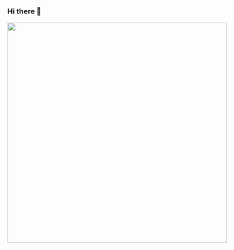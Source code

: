 ### Hi there 👋

<img src="[https://your-image-url.type](https://github.com/LwaziNcubeX/LwaziNcubeX/blob/main/shark.gif)" width="500px" height="500px">
